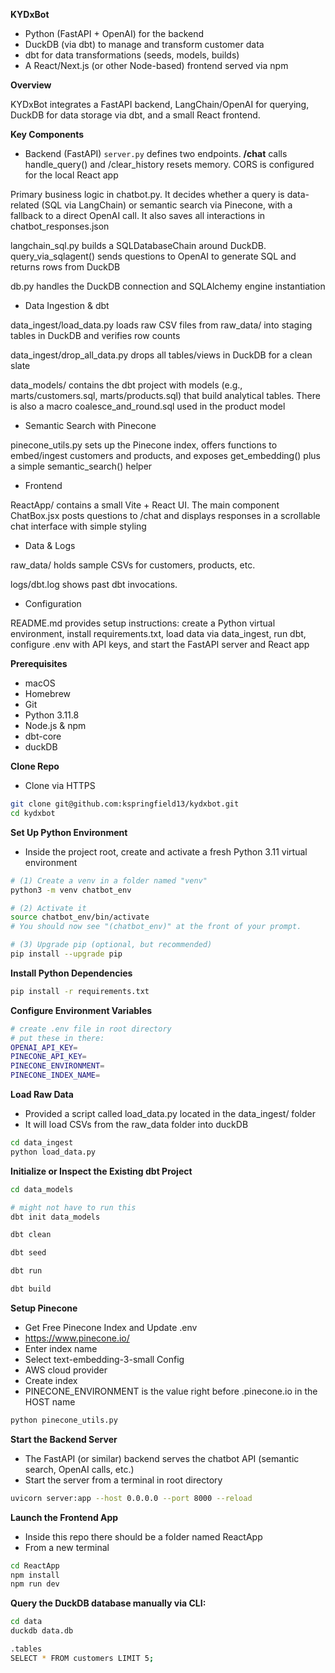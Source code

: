 **KYDxBot**

* Python (FastAPI + OpenAI) for the backend
* DuckDB (via dbt) to manage and transform customer data
* dbt for data transformations (seeds, models, builds)
* A React/Next.js (or other Node-based) frontend served via npm

**Overview**

KYDxBot integrates a FastAPI backend, LangChain/OpenAI for querying, DuckDB for data storage via dbt, and a small React frontend.

**Key Components**

* Backend (FastAPI)
```server.py``` defines two endpoints. __/chat__ calls handle_query() and /clear_history resets memory. CORS is configured for the local React app

Primary business logic in chatbot.py. It decides whether a query is data-related (SQL via LangChain) or semantic search via Pinecone, with a fallback to a direct OpenAI call. It also saves all interactions in chatbot_responses.json

langchain_sql.py builds a SQLDatabaseChain around DuckDB. query_via_sqlagent() sends questions to OpenAI to generate SQL and returns rows from DuckDB

db.py handles the DuckDB connection and SQLAlchemy engine instantiation

* Data Ingestion & dbt

data_ingest/load_data.py loads raw CSV files from raw_data/ into staging tables in DuckDB and verifies row counts

data_ingest/drop_all_data.py drops all tables/views in DuckDB for a clean slate

data_models/ contains the dbt project with models (e.g., marts/customers.sql, marts/products.sql) that build analytical tables. There is also a macro coalesce_and_round.sql used in the product model

* Semantic Search with Pinecone

pinecone_utils.py sets up the Pinecone index, offers functions to embed/ingest customers and products, and exposes get_embedding() plus a simple semantic_search() helper

* Frontend

ReactApp/ contains a small Vite + React UI. The main component ChatBox.jsx posts questions to /chat and displays responses in a scrollable chat interface with simple styling

* Data & Logs

raw_data/ holds sample CSVs for customers, products, etc.

logs/dbt.log shows past dbt invocations.

* Configuration

README.md provides setup instructions: create a Python virtual environment, install requirements.txt, load data via data_ingest, run dbt, configure .env with API keys, and start the FastAPI server and React app


**Prerequisites**

* macOS
* Homebrew
* Git
* Python 3.11.8
* Node.js & npm
* dbt-core
* duckDB

**Clone Repo**

* Clone via HTTPS

```bash
git clone git@github.com:kspringfield13/kydxbot.git
cd kydxbot
```

**Set Up Python Environment**

* Inside the project root, create and activate a fresh Python 3.11 virtual environment

```bash
# (1) Create a venv in a folder named "venv"
python3 -m venv chatbot_env

# (2) Activate it
source chatbot_env/bin/activate
# You should now see "(chatbot_env)" at the front of your prompt.

# (3) Upgrade pip (optional, but recommended)
pip install --upgrade pip
```

**Install Python Dependencies**

```bash
pip install -r requirements.txt
```

**Configure Environment Variables**

```bash
# create .env file in root directory
# put these in there:
OPENAI_API_KEY=
PINECONE_API_KEY=
PINECONE_ENVIRONMENT=
PINECONE_INDEX_NAME=
```

**Load Raw Data**

* Provided a script called load_data.py located in the data_ingest/ folder
* It will load CSVs from the raw_data folder into duckDB

```bash
cd data_ingest
python load_data.py
```

**Initialize or Inspect the Existing dbt Project**

```bash
cd data_models

# might not have to run this
dbt init data_models

dbt clean

dbt seed

dbt run

dbt build
```

**Setup Pinecone**

* Get Free Pinecone Index and Update .env
* https://www.pinecone.io/
* Enter index name
* Select text-embedding-3-small Config
* AWS cloud provider
* Create index
* PINECONE_ENVIRONMENT is the value right before .pinecone.io in the HOST name

```bash
python pinecone_utils.py
```

**Start the Backend Server**

* The FastAPI (or similar) backend serves the chatbot API (semantic search, OpenAI calls, etc.)
* Start the server from a terminal in root directory

```bash
uvicorn server:app --host 0.0.0.0 --port 8000 --reload
```

**Launch the Frontend App**

* Inside this repo there should be a folder named ReactApp
* From a new terminal

```bash
cd ReactApp
npm install
npm run dev
```

**Query the DuckDB database manually via CLI:**

```bash
cd data
duckdb data.db

.tables
SELECT * FROM customers LIMIT 5;
```
